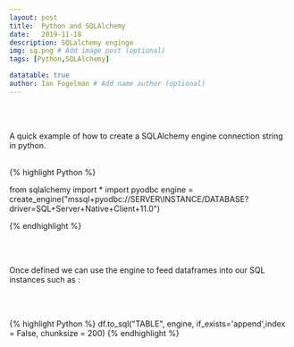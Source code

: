 ```yaml
---
layout: post
title:  Python and SQLAlchemy
date:   2019-11-18
description: SQLalchemy enginge
img: sq.png # Add image post (optional)
tags: [Python,SQLAlchemy]

datatable: true
author: Ian Fogelman # Add name author (optional)
---
```

<meta property="og:title" content="Python and SQLAlchemy">
<meta property="og:description" content="A blog by Ian Fogelman.">
<meta property="og:image" content="https://repository-images.githubusercontent.com/190807493/a3610e80-bed1-11e9-87ac-2a4f0aa3b2ee">
<meta property="og:url" content="https://repository-images.githubusercontent.com/190807493/a3610e80-bed1-11e9-87ac-2a4f0aa3b2ee">

<br>
<br>

A quick example of how to create a SQLAlchemy engine connection string in python.
<br>
<br>

{% highlight Python %}

from sqlalchemy import *
import pyodbc
engine = create_engine("mssql+pyodbc://SERVER\\INSTANCE/DATABASE?driver=SQL+Server+Native+Client+11.0")

{% endhighlight %}

<br>
<br>

Once defined we can use the engine to feed dataframes into our SQL instances such as :

<br>
<br>

{% highlight Python %}
df.to_sql("TABLE", engine, if_exists='append',index = False, chunksize = 200)
{% endhighlight %}
